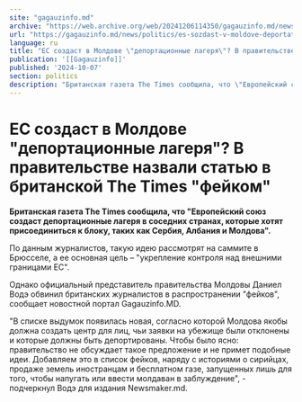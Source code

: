 ```yaml
---
site: "gagauzinfo.md"
archive: "https://web.archive.org/web/20241206114350/gagauzinfo.md/news/politics/es-sozdast-v-moldove-deportatsionnie-lagerya-v-pravitelstve-nazvali-statyu-v-britanskoi-the-times-feikom"
url: "https://gagauzinfo.md/news/politics/es-sozdast-v-moldove-deportatsionnie-lagerya-v-pravitelstve-nazvali-statyu-v-britanskoi-the-times-feikom"
language: ru
title: "ЕС создаст в Молдове \"депортационные лагеря\"? В правительстве назвали статью в британской The Times \"фейком\""
publication: '[[Gagauzinfo]]'
published: '2024-10-07'
section: politics
description: "Британская газета The Times сообщила, что \"Европейский союз создаст депортационные лагеря в соседних странах, которые хотят присоединиться к блоку, таких как Сербия, Албания и Молдова\"."
---
```


# ЕС создаст в Молдове "депортационные лагеря"? В правительстве назвали статью в британской The Times "фейком"

**Британская газета The Times сообщила, что "Европейский союз создаст депортационные лагеря в соседних странах, которые хотят присоединиться к блоку, таких как Сербия, Албания и Молдова".**

По данным журналистов, такую идею рассмотрят на саммите в Брюсселе, а ее основная цель – "укрепление контроля над внешними границами ЕС".

Однако официальный представитель правительства Молдовы Даниел Водэ обвинил британских журналистов в распространении "фейков", сообщает новостной портал Gagauzinfo.MD.

"В списке выдумок появилась новая, согласно которой Молдова якобы должна создать центр для лиц, чьи заявки на убежище были отклонены и которые должны быть депортированы. Чтобы было ясно: правительство не обсуждает такое предложение и не примет подобные идеи. Добавляем это в список фейков, наряду с историями о сирийцах, продаже земель иностранцам и бесплатном газе, запущенных лишь для того, чтобы напугать или ввести молдаван в заблуждение", - подчеркнул Водэ для издания Newsmaker.md.